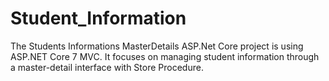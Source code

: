 # Student_Information
The Students Informations MasterDetails ASP.Net Core project is using ASP.NET Core 7 MVC. It focuses on managing student information through a master-detail interface with Store Procedure.
